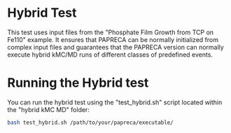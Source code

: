 Hybrid Test
========

This test uses input files from the "Phosphate Film Growth from TCP on Fe110" example. It ensures that PAPRECA can be normally initialized from complex input files
and guarantees that the PAPRECA version can normally execute hybrid kMC/MD runs of different classes of predefined events.

Running the Hybrid test
========

You can run the hybrid test using the "test_hybrid.sh" script located within the "hybrid kMC MD" folder:

```bash
bash test_hybrid.sh /path/to/your/papreca/executable/
```
